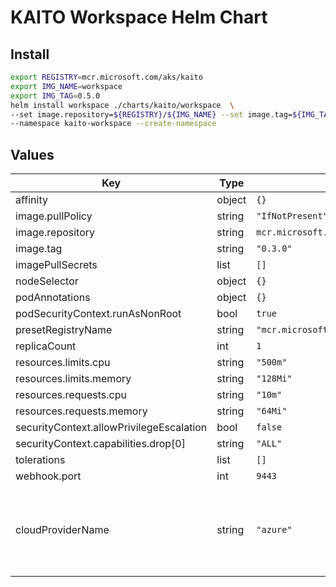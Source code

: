 # KAITO Workspace Helm Chart

## Install

```bash
export REGISTRY=mcr.microsoft.com/aks/kaito
export IMG_NAME=workspace
export IMG_TAG=0.5.0
helm install workspace ./charts/kaito/workspace  \
--set image.repository=${REGISTRY}/${IMG_NAME} --set image.tag=${IMG_TAG} \
--namespace kaito-workspace --create-namespace
```

## Values

| Key                                      | Type   | Default                                 | Description                                                   |
|------------------------------------------|--------|-----------------------------------------|---------------------------------------------------------------|
| affinity                                 | object | `{}`                                    |                                                               |
| image.pullPolicy                         | string | `"IfNotPresent"`                        |                                                               |
| image.repository                         | string | `mcr.microsoft.com/aks/kaito/workspace` |                                                               |
| image.tag                                | string | `"0.3.0"`                               |                                                               |
| imagePullSecrets                         | list   | `[]`                                    |                                                               |
| nodeSelector                             | object | `{}`                                    |                                                               |
| podAnnotations                           | object | `{}`                                    |                                                               |
| podSecurityContext.runAsNonRoot          | bool   | `true`                                  |                                                               |
| presetRegistryName                       | string | `"mcr.microsoft.com/aks/kaito"`         |                                                               |
| replicaCount                             | int    | `1`                                     |                                                               |
| resources.limits.cpu                     | string | `"500m"`                                |                                                               |
| resources.limits.memory                  | string | `"128Mi"`                               |                                                               |
| resources.requests.cpu                   | string | `"10m"`                                 |                                                               |
| resources.requests.memory                | string | `"64Mi"`                                |                                                               |
| securityContext.allowPrivilegeEscalation | bool   | `false`                                 |                                                               |
| securityContext.capabilities.drop[0]     | string | `"ALL"`                                 |                                                               |
| tolerations                              | list   | `[]`                                    |                                                               |
| webhook.port                             | int    | `9443`                                  |                                                               |
| cloudProviderName                        | string | `"azure"`                               | Karpenter cloud provider name. Values can be "azure" or "aws" |
